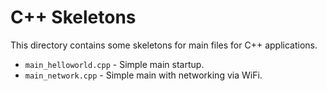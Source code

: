 # C++ Skeletons
This directory contains some skeletons for main files for C++ applications.

* `main_helloworld.cpp` - Simple main startup.
* `main_network.cpp` - Simple main with networking via WiFi.